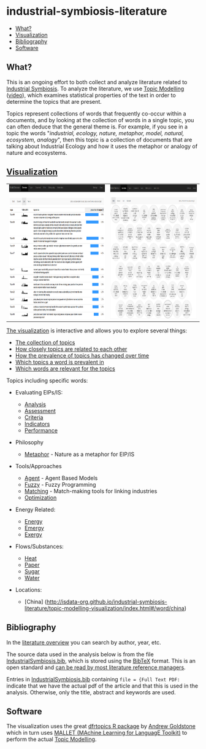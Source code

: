 # industrial-symbiosis-literature

- [What?](#what)
- [Visualization](#visualization)
- [Bibliography](#bibliography)
- [Software](#software)

## What?

This is an ongoing effort to both collect and analyze literature related to [Industrial Symbiosis](https://en.wikipedia.org/wiki/Industrial_symbiosis).  To analyze the literature, we use [Topic Modelling](https://en.wikipedia.org/wiki/Topic_model) ([video](https://www.youtube.com/watch?v=5mkJcxTK1sQ)), which examines statistical properties of the text in order to determine the topics that are present.  

Topics represent collections of words that frequently co-occur within a documents, and by looking at the collection of words in a single topic, you can often deduce that the general theme is.  For example, if you see in a topic the words "*industrial, ecology, nature, metaphor, model, natural, ecosystem, analogy*", then this topic is a collection of documents that are talking about Industrial Ecology and how it uses the metaphor or analogy of nature and ecosystems.

## [Visualization](http://isdata-org.github.io/industrial-symbiosis-literature/topic-modelling-visualization/index.html)

<table><tr><td>
<a href="http://isdata-org.github.io/industrial-symbiosis-literature/topic-modelling-visualization/index.html#/model/list" target="_blank"><img src="https://github.com/isdata-org/industrial-symbiosis-literature/raw/master/images/TopicModelling.png" height="350"></a>
</td><td>
<a href="http://isdata-org.github.io/industrial-symbiosis-literature/topic-modelling-visualization/index.html#/model/grid" target="_blank"><img src="https://github.com/isdata-org/industrial-symbiosis-literature/raw/master/images/TopicModelling2.png" height="350"></a>
</td></tr></table>

[The visualization](http://isdata-org.github.io/industrial-symbiosis-literature/topic-modelling-visualization/index.html) is interactive and allows you to explore several things:

* [The collection of topics](http://isdata-org.github.io/industrial-symbiosis-literature/topic-modelling-visualization/index.html#/model/grid)
* [How closely topics are related to each other](http://isdata-org.github.io/industrial-symbiosis-literature/topic-modelling-visualization/index.html#/model/scaled)
* [How the prevalence of topics has changed over time](http://isdata-org.github.io/industrial-symbiosis-literature/topic-modelling-visualization/index.html#/model/list)
* [Which topics a word is prevalent in](http://isdata-org.github.io/industrial-symbiosis-literature/topic-modelling-visualization/index.html#/word/eip)
* [Which words are relevant for the topics](http://isdata-org.github.io/industrial-symbiosis-literature/topic-modelling-visualization/index.html#/words)

Topics including specific words:

* Evaluating EIPs/IS:
  * [Analysis](http://isdata-org.github.io/industrial-symbiosis-literature/topic-modelling-visualization/index.html#/word/analysis)
  * [Assessment](
http://isdata-org.github.io/industrial-symbiosis-literature/topic-modelling-visualization/index.html#/word/assessment)
  * [Criteria](http://isdata-org.github.io/industrial-symbiosis-literature/topic-modelling-visualization/index.html#/word/criteria)
  * [Indicators](http://isdata-org.github.io/industrial-symbiosis-literature/topic-modelling-visualization/index.html#/word/indicators)
  * [Performance](http://isdata-org.github.io/industrial-symbiosis-literature/topic-modelling-visualization/index.html#/word/performance)
  
* Philosophy
  * [Metaphor](http://isdata-org.github.io/industrial-symbiosis-literature/topic-modelling-visualization/index.html#/word/metaphor) - Nature as a metaphor for EIP/IS

* Tools/Approaches
  * [Agent](http://isdata-org.github.io/industrial-symbiosis-literature/topic-modelling-visualization/index.html#/word/agent) - Agent Based Models
  * [Fuzzy](http://isdata-org.github.io/industrial-symbiosis-literature/topic-modelling-visualization/index.html#/word/fuzzy) - Fuzzy Programming
  * [Matching](http://isdata-org.github.io/industrial-symbiosis-literature/topic-modelling-visualization/index.html#/word/matching) - Match-making tools for linking industries
  * [Optimization](http://isdata-org.github.io/industrial-symbiosis-literature/topic-modelling-visualization/index.html#/word/optimization)

* Energy Related:
  * [Energy](http://isdata-org.github.io/industrial-symbiosis-literature/topic-modelling-visualization/index.html#/word/energy)
  * [Emergy](http://isdata-org.github.io/industrial-symbiosis-literature/topic-modelling-visualization/index.html#/word/emergy)
  * [Exergy](http://isdata-org.github.io/industrial-symbiosis-literature/topic-modelling-visualization/index.html#/word/emergy)

* Flows/Substances:
  * [Heat](http://isdata-org.github.io/industrial-symbiosis-literature/topic-modelling-visualization/index.html#/word/heat)
  * [Paper](http://isdata-org.github.io/industrial-symbiosis-literature/topic-modelling-visualization/index.html#/word/paper)
  * [Sugar](http://isdata-org.github.io/industrial-symbiosis-literature/topic-modelling-visualization/index.html#/word/sugar)
  * [Water](http://isdata-org.github.io/industrial-symbiosis-literature/topic-modelling-visualization/index.html#/word/water)

* Locations:
  * [China] (http://isdata-org.github.io/industrial-symbiosis-literature/topic-modelling-visualization/index.html#/word/china)

## Bibliography

In the [literature overview](http://isdata-org.github.io/industrial-symbiosis-literature/topic-modelling-visualization/index.html#/bib) you can search by author, year, etc.

The source data used in the analysis below is from the file [IndustrialSymbiosis.bib](IndustrialSymbiosis.bib), which is stored using the [BibTeX](https://en.wikipedia.org/wiki/BibTeX) format.  This is an open standard and [can be read by most literature reference managers](https://en.wikipedia.org/wiki/Comparison_of_reference_management_software#Import_file_formats).

Entries in [IndustrialSymbiosis.bib](IndustrialSymbiosis.bib) containing `file = {Full Text PDF:` indicate that we have the actual pdf of the article and that this is used in the analysis.  Otherwise, only the title, abstract and keywords are used.

## Software

The visualization uses the great [dfrtopics R package](https://github.com/agoldst/dfrtopics) by [Andrew Goldstone](https://andrewgoldstone.com/) which in turn uses [MALLET (MAchine Learning for LanguagE Toolkit)](http://mallet.cs.umass.edu/) to perform the actual [Topic Modelling](https://en.wikipedia.org/wiki/Topic_model).
